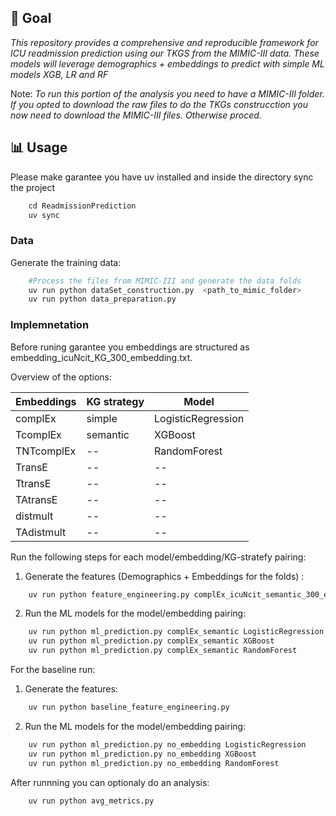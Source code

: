 ## 🎯 Goal
_This repository provides a comprehensive and reproducible framework for ICU readmission prediction using our TKGS from the MIMIC-III data._
_These models will leverage demographics + embeddings to predict with simple ML models XGB, LR and RF_

Note: _To run this portion of the analysis you need to have a MIMIC-III folder. If you opted to download the raw files to do the TKGs construcction you now need to download the MIMIC-III files. Otherwise proced._

## **📊 Usage**
Please make garantee you have uv installed and inside the directory sync the project

````python
    cd ReadmissionPrediction
    uv sync
````
### Data
Generate the training data:
````python
    #Process the files from MIMIC-III and generate the data folds
    uv run python dataSet_construction.py  <path_to_mimic_folder>
    uv run python data_preparation.py
````

### Implemnetation
Before runing garantee you embeddings are structured as embedding_icuNcit_KG_300_embedding.txt.

Overview of the options:

| Embeddings | KG strategy | Model |
|-----------|-----------|-----------|
| complEx | simple | LogisticRegression |
| TcomplEx | semantic | XGBoost |
| TNTcomplEx | -- | RandomForest |
| TransE| -- | -- |
| TtransE | --| -- |
| TAtransE | --| -- |
| distmult | -- | -- |
| TAdistmult | --| -- |


Run the following steps for each model/embedding/KG-stratefy pairing:

1. Generate the features (Demographics + Embeddings for the folds) :
````python
    uv run python feature_engineering.py complEx_icuNcit_semantic_300_embeddings.txt
````
2. Run the ML models for the model/embedding pairing:
````python
    uv run python ml_prediction.py complEx_semantic LogisticRegression
    uv run python ml_prediction.py complEx_semantic XGBoost
    uv run python ml_prediction.py complEx_semantic RandomForest
````

For the baseline run:
1. Generate the features:
````python
    uv run python baseline_feature_engineering.py
````
2. Run the ML models for the model/embedding pairing:
````python
    uv run python ml_prediction.py no_embedding LogisticRegression
    uv run python ml_prediction.py no_embedding XGBoost
    uv run python ml_prediction.py no_embedding RandomForest
````

After runnning you can optionaly do an analysis:
````python
    uv run python avg_metrics.py
````